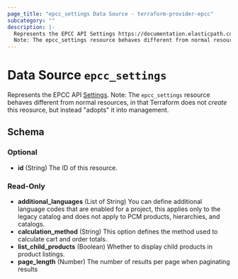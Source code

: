 ```yaml
---
page_title: "epcc_settings Data Source - terraform-provider-epcc"
subcategory: ""
description: |-
  Represents the EPCC API Settings https://documentation.elasticpath.com/commerce-cloud/docs/api/advanced/settings/index.html.
  Note: The epcc_settings resource behaves different from normal resources, in that Terraform does not create this reosurce, but instead "adopts" it into management.
---
```


# Data Source `epcc_settings`

Represents the EPCC API [Settings](https://documentation.elasticpath.com/commerce-cloud/docs/api/advanced/settings/index.html).
Note: The `epcc_settings` resource behaves different from normal resources, in that Terraform does not *create* this reosurce, but instead "adopts" it into management.



<!-- schema generated by tfplugindocs -->
## Schema

### Optional

- **id** (String) The ID of this resource.

### Read-Only

- **additional_languages** (List of String) You can define additional language codes that are enabled for a project, this applies only to the legacy catalog and does not apply to PCM products, hierarchies, and catalogs.
- **calculation_method** (String) This option defines the method used to calculate cart and order totals.
- **list_child_products** (Boolean) Whether to display child products in product listings.
- **page_length** (Number) The number of results per page when paginating results

